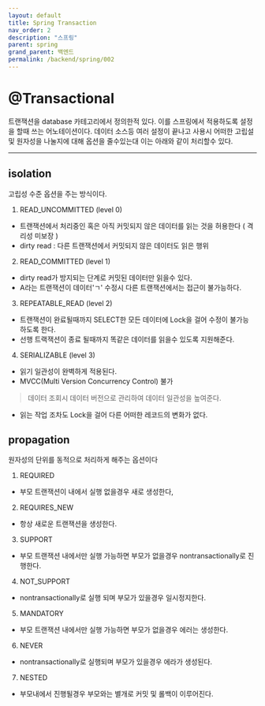 ```yaml
---
layout: default
title: Spring Transaction 
nav_order: 2
description: "스프링"
parent: spring
grand_parent: 백엔드
permalink: /backend/spring/002
---
```

# @Transactional
트랜잭션을 database 카테고리에서 정의한적 있다. 이를 스프링에서 적용하도록 설정을 할때 쓰는 어노테이션이다.
데이터 소스등 여러 설정이 끝나고 사용시 어떠한 고립설 및 원자성을 나눌지에 대해 옵션을 줄수있는대 이는 아래와 같이 처리할수 있다.

---
## isolation
고립성 수준 옵션을 주는 방식이다.

1. READ_UNCOMMITTED (level 0)
- 트랜잭션에서 처리중인 혹은 아직 커밋되지 않은 데이터를 읽는 것을 허용한다 ( 격리성 미보장 )
- dirty read : 다른 트랜잭션에서 커밋되지 않은 데이터도 읽은 행위

2. READ_COMMITTED (level 1)
- dirty read가 방지되는 단계로 커밋된 데이터만 읽을수 있다.
- A라는 트랜잭션이 데이터'ㄱ' 수정시 다른 트랜잭션에서는 접근이 불가능하다.

3. REPEATABLE_READ (level 2)
- 트랜잭션이 완료될때까지 SELECT한 모든 데이터에 Lock을 걸어 수정이 불가능 하도록 한다.
- 선행 트랙잭션이 종료 될때까지 똑같은 데이터를 읽을수 있도록 지원해준다.

4. SERIALIZABLE (level 3)
- 읽기 일관성이 완벽하게 적용된다.
- MVCC(Multi Version Concurrency Control) 불가
> 데이터 조회시 데이터 버전으로 관리하여 데이터 일관성을 높여준다.
- 읽는 작업 조차도 Lock을 걸어 다른 어떠한 레코드의 변화가 없다.

## propagation 
원자성의 단위를 동적으로 처리하게 해주는 옵션이다

1. REQUIRED 
- 부모 트랜잭션이 내에서 실행 없을경우 새로 생성한다,
2. REQUIRES_NEW
- 항상 새로운 트랜잭션을 생성한다.
3. SUPPORT 
- 부모 트랜잭션 내에서만 실행 가능하면 부모가 없을경우 nontransactionally로 진행한다.
4. NOT_SUPPORT
- nontransactionally로 실행 되며 부모가 있을경우 일시정지한다.
5. MANDATORY 
- 부모 트랜잭션 내에서만 실행 가능하면 부모가 없을경우 에러는 생성한다.
6. NEVER 
- nontransactionally로 실행되며 부모가 있을경우 에라가 생성된다.
7. NESTED 
- 부모내에서 진행될경우 부모와는 별개로 커밋 및 롤백이 이루어진다.
